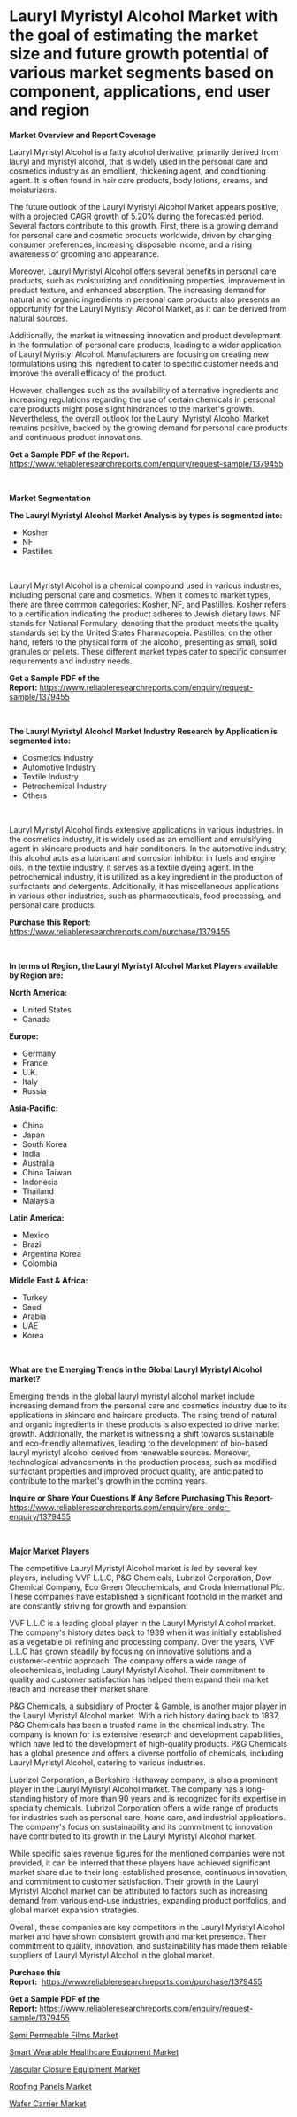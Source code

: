 <p><h1>Lauryl Myristyl Alcohol Market with the goal of estimating the market size and future growth potential of various market segments based on component, applications, end user and region</h1></p><p><strong>Market Overview and Report Coverage</strong></p>
<p><p>Lauryl Myristyl Alcohol is a fatty alcohol derivative, primarily derived from lauryl and myristyl alcohol, that is widely used in the personal care and cosmetics industry as an emollient, thickening agent, and conditioning agent. It is often found in hair care products, body lotions, creams, and moisturizers.</p><p>The future outlook of the Lauryl Myristyl Alcohol Market appears positive, with a projected CAGR growth of 5.20% during the forecasted period. Several factors contribute to this growth. First, there is a growing demand for personal care and cosmetic products worldwide, driven by changing consumer preferences, increasing disposable income, and a rising awareness of grooming and appearance.</p><p>Moreover, Lauryl Myristyl Alcohol offers several benefits in personal care products, such as moisturizing and conditioning properties, improvement in product texture, and enhanced absorption. The increasing demand for natural and organic ingredients in personal care products also presents an opportunity for the Lauryl Myristyl Alcohol Market, as it can be derived from natural sources.</p><p>Additionally, the market is witnessing innovation and product development in the formulation of personal care products, leading to a wider application of Lauryl Myristyl Alcohol. Manufacturers are focusing on creating new formulations using this ingredient to cater to specific customer needs and improve the overall efficacy of the product.</p><p>However, challenges such as the availability of alternative ingredients and increasing regulations regarding the use of certain chemicals in personal care products might pose slight hindrances to the market's growth. Nevertheless, the overall outlook for the Lauryl Myristyl Alcohol Market remains positive, backed by the growing demand for personal care products and continuous product innovations.</p></p>
<p><strong>Get a Sample PDF of the Report:</strong> <a href="https://www.reliableresearchreports.com/enquiry/request-sample/1379455">https://www.reliableresearchreports.com/enquiry/request-sample/1379455</a></p>
<p>&nbsp;</p>
<p><strong>Market Segmentation</strong></p>
<p><strong>The Lauryl Myristyl Alcohol Market Analysis by types is segmented into:</strong></p>
<p><ul><li>Kosher</li><li>NF</li><li>Pastilles</li></ul></p>
<p>&nbsp;</p>
<p><p>Lauryl Myristyl Alcohol is a chemical compound used in various industries, including personal care and cosmetics. When it comes to market types, there are three common categories: Kosher, NF, and Pastilles. Kosher refers to a certification indicating the product adheres to Jewish dietary laws. NF stands for National Formulary, denoting that the product meets the quality standards set by the United States Pharmacopeia. Pastilles, on the other hand, refers to the physical form of the alcohol, presenting as small, solid granules or pellets. These different market types cater to specific consumer requirements and industry needs.</p></p>
<p><strong>Get a Sample PDF of the Report:</strong>&nbsp;<a href="https://www.reliableresearchreports.com/enquiry/request-sample/1379455">https://www.reliableresearchreports.com/enquiry/request-sample/1379455</a></p>
<p>&nbsp;</p>
<p><strong>The Lauryl Myristyl Alcohol Market Industry Research by Application is segmented into:</strong></p>
<p><ul><li>Cosmetics Industry</li><li>Automotive Industry</li><li>Textile Industry</li><li>Petrochemical Industry</li><li>Others</li></ul></p>
<p>&nbsp;</p>
<p><p>Lauryl Myristyl Alcohol finds extensive applications in various industries. In the cosmetics industry, it is widely used as an emollient and emulsifying agent in skincare products and hair conditioners. In the automotive industry, this alcohol acts as a lubricant and corrosion inhibitor in fuels and engine oils. In the textile industry, it serves as a textile dyeing agent. In the petrochemical industry, it is utilized as a key ingredient in the production of surfactants and detergents. Additionally, it has miscellaneous applications in various other industries, such as pharmaceuticals, food processing, and personal care products.</p></p>
<p><strong>Purchase this Report:</strong>&nbsp; <a href="https://www.reliableresearchreports.com/purchase/1379455">https://www.reliableresearchreports.com/purchase/1379455</a></p>
<p>&nbsp;</p>
<p><strong>In terms of Region, the Lauryl Myristyl Alcohol Market Players available by Region are:</strong></p>
<p>
    <p> <strong> North America: </strong>
        <ul>
            <li>United States</li>
            <li>Canada</li>
        </ul>
        </p> 
    <p> <strong> Europe: </strong>
        <ul>
            <li>Germany</li>
            <li>France</li>
            <li>U.K.</li>
            <li>Italy</li>
            <li>Russia</li>
        </ul>
        </p> 
    <p> <strong> Asia-Pacific: </strong>
        <ul>
            <li>China</li>
            <li>Japan</li>
            <li>South Korea</li>
            <li>India</li>
            <li>Australia</li>
            <li>China Taiwan</li>
            <li>Indonesia</li>
            <li>Thailand</li>
            <li>Malaysia</li>
        </ul>
        </p> 
    <p> <strong> Latin America: </strong>
        <ul>
            <li>Mexico</li>
            <li>Brazil</li>
            <li>Argentina Korea</li>
            <li>Colombia</li>
        </ul>
        </p> 
    <p> <strong> Middle East & Africa: </strong>
        <ul>
            <li>Turkey</li>
            <li>Saudi</li>
            <li>Arabia</li>
            <li>UAE</li>
            <li>Korea</li>
        </ul>
    </p>
    </p>
<p>&nbsp;</p>
<p><strong>What are the Emerging Trends in the Global Lauryl Myristyl Alcohol market?</strong></p>
<p><p>Emerging trends in the global lauryl myristyl alcohol market include increasing demand from the personal care and cosmetics industry due to its applications in skincare and haircare products. The rising trend of natural and organic ingredients in these products is also expected to drive market growth. Additionally, the market is witnessing a shift towards sustainable and eco-friendly alternatives, leading to the development of bio-based lauryl myristyl alcohol derived from renewable sources. Moreover, technological advancements in the production process, such as modified surfactant properties and improved product quality, are anticipated to contribute to the market's growth in the coming years.</p></p>
<p><strong>Inquire or Share Your Questions If Any Before Purchasing This Report</strong>- <a href="https://www.reliableresearchreports.com/enquiry/pre-order-enquiry/1379455">https://www.reliableresearchreports.com/enquiry/pre-order-enquiry/1379455</a></p>
<p>&nbsp;</p>
<p><strong>Major Market Players</strong></p>
<p><p>The competitive Lauryl Myristyl Alcohol market is led by several key players, including VVF L.L.C, P&G Chemicals, Lubrizol Corporation, Dow Chemical Company, Eco Green Oleochemicals, and Croda International Plc. These companies have established a significant foothold in the market and are constantly striving for growth and expansion.</p><p>VVF L.L.C is a leading global player in the Lauryl Myristyl Alcohol market. The company's history dates back to 1939 when it was initially established as a vegetable oil refining and processing company. Over the years, VVF L.L.C has grown steadily by focusing on innovative solutions and a customer-centric approach. The company offers a wide range of oleochemicals, including Lauryl Myristyl Alcohol. Their commitment to quality and customer satisfaction has helped them expand their market reach and increase their market share.</p><p>P&G Chemicals, a subsidiary of Procter & Gamble, is another major player in the Lauryl Myristyl Alcohol market. With a rich history dating back to 1837, P&G Chemicals has been a trusted name in the chemical industry. The company is known for its extensive research and development capabilities, which have led to the development of high-quality products. P&G Chemicals has a global presence and offers a diverse portfolio of chemicals, including Lauryl Myristyl Alcohol, catering to various industries.</p><p>Lubrizol Corporation, a Berkshire Hathaway company, is also a prominent player in the Lauryl Myristyl Alcohol market. The company has a long-standing history of more than 90 years and is recognized for its expertise in specialty chemicals. Lubrizol Corporation offers a wide range of products for industries such as personal care, home care, and industrial applications. The company's focus on sustainability and its commitment to innovation have contributed to its growth in the Lauryl Myristyl Alcohol market.</p><p>While specific sales revenue figures for the mentioned companies were not provided, it can be inferred that these players have achieved significant market share due to their long-established presence, continuous innovation, and commitment to customer satisfaction. Their growth in the Lauryl Myristyl Alcohol market can be attributed to factors such as increasing demand from various end-use industries, expanding product portfolios, and global market expansion strategies.</p><p>Overall, these companies are key competitors in the Lauryl Myristyl Alcohol market and have shown consistent growth and market presence. Their commitment to quality, innovation, and sustainability has made them reliable suppliers of Lauryl Myristyl Alcohol in the global market.</p></p>
<p><strong>Purchase this Report:</strong>&nbsp;&nbsp;<a href="https://www.reliableresearchreports.com/purchase/1379455">https://www.reliableresearchreports.com/purchase/1379455</a></p>
<p></p>
<p><strong>Get a Sample PDF of the Report:</strong>&nbsp;<a href="https://www.reliableresearchreports.com/enquiry/request-sample/1379455">https://www.reliableresearchreports.com/enquiry/request-sample/1379455</a></p>
<p><p><a href="https://github.com/ChiragRp1/Market-Research-Report-List-1/blob/main/semi-permeable-films-market.md">Semi Permeable Films Market</a></p><p><a href="https://www.linkedin.com/pulse/smart-wearable-healthcare-equipment-market-size-growth-4pldc/">Smart Wearable Healthcare Equipment Market</a></p><p><a href="https://www.linkedin.com/pulse/vascular-closure-equipment-market-share-amp-new-trends-analysis-cocfc/">Vascular Closure Equipment Market</a></p><p><a href="https://github.com/BryceTownsendr/Market-Research-Report-List-2/blob/main/roofing-panels-market.md">Roofing Panels Market</a></p><p><a href="https://medium.com/@rahulv.reportprime/wafer-carrier-market-size-and-market-trends-complete-industry-overview-2023-to-2030-946037b8d939">Wafer Carrier Market</a></p></p>